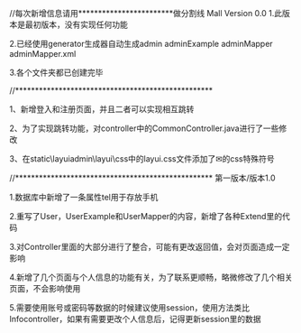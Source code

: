 //每次新增信息请用************************做分割线
    Mall Version 0.0
  1.此版本是最初版本，没有实现任何功能
  
  2.已经使用generator生成器自动生成admin adminExample adminMapper adminMapper.xml
  
  3.各个文件夹都已创建完毕
  
//**************************************************

1、新增登入和注册页面，并且二者可以实现相互跳转

2、为了实现跳转功能，对controller中的CommonController.java进行了一些修改

3、在static\layuiadmin\layui\css中的layui.css文件添加了✉的css特殊符号

//**************************************************
第一版本/版本1.0

1.数据库中新增了一条属性tel用于存放手机

2.重写了User，UserExample和UserMapper的内容，新增了各种Extend里的代码

3.对Controller里面的大部分进行了整合，可能有更改返回值，会对页面造成一定影响

4.新增了几个页面与个人信息的功能有关，为了联系更顺畅，略微修改了几个相关页面，不会影响使用

5.需要使用账号或密码等数据的时候建议使用session，使用方法类比Infocontroller，如果有需要更改个人信息后，记得更新session里的数据
